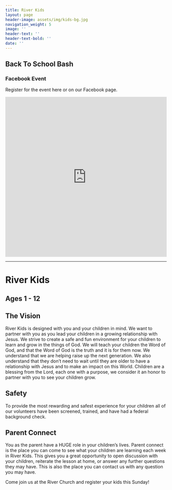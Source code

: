 ```yaml
---
title: River Kids
layout: page
header-image: assets/img/kids-bg.jpg
navigation_weight: 5
image: ''
header-text: ''
header-text-bold: ''
date: ''
---
```


<div class="container-fluid text-center">
    <div class="row justify-content-center">
        <div class="col-sm-8 col-sm-offset-2">
            <h2>Back To School Bash</h2>
            <h3>Facebook Event</h3>
            <p>Register for the event here or on our Facebook page.</p>
            <iframe src="https://www.facebook.com/plugins/post.php?href=https%3A%2F%2Fwww.facebook.com%2Friverrochester%2Fposts%2F1925788077710928&width=auto" width="100%" height="500" style="border:none;overflow:hidden" scrolling="no" frameborder="0" allowTransparency="true"></iframe>
            <hr>
        </div>
    </div>
</div>
<div class="container text-center">
    <div class="row justify-content-center">
        <div class="col-sm-8 col-sm-offset-2">
            <h1>River Kids</h1>
            <h2>Ages 1 - 12</h2>
        </div>
    </div>
</div>
<div class="container">
    <div class="row justify-content-center">
        <div class="col-sm-8 col-sm-offset-2">
            <h2 class="text-center">The Vision</h2>
            <p>River Kids is designed with you and your children in mind. We want to partner with you as you lead your children in a growing relationship with Jesus. We strive to create a safe and fun environment for your children to learn and grow in the things of God. We will teach your children the Word of God, and that the Word of God is the truth and it is for them now. We understand that we are helping raise up the next generation. We also understand that they don’t need to wait until they are older to have a relationship with Jesus and to make an impact on this World. Children are a blessing from the Lord, each one with a purpose, we consider it an honor to partner with you to see your children grow.</p>
            <h2 class="text-center">Safety</h2>
            <p>
            To provide the most rewarding and safest experience for your children all of our volunteers have been screened, trained, and have had a federal background check.
            </p>
            <h2 class="text-center">Parent Connect</h2>
            <p>
            You as the parent have a HUGE role in your children’s lives. Parent connect is the place you can come to see what your children are learning each week in River Kids. This gives you a great opportunity to open discussion with your children, reiterate the lesson at home, or answer any further questions they may have. This is also the place you can contact us with any question you may have.
            </p>
            <p>
            Come join us at the River Church and register your kids this Sunday!
            </p>
        </div>
    </div>
</div>

